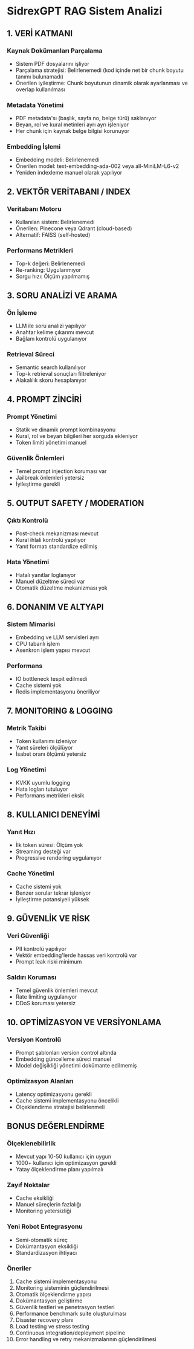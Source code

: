 # SidrexGPT RAG Sistem Analizi

## 1. VERİ KATMANI

### Kaynak Dokümanları Parçalama
- Sistem PDF dosyalarını işliyor
- Parçalama stratejisi: Belirlenemedi (kod içinde net bir chunk boyutu tanımı bulunamadı)
- Önerilen iyileştirme: Chunk boyutunun dinamik olarak ayarlanması ve overlap kullanılması

### Metadata Yönetimi
- PDF metadata'sı (başlık, sayfa no, belge türü) saklanıyor
- Beyan, rol ve kural metinleri ayrı ayrı işleniyor
- Her chunk için kaynak belge bilgisi korunuyor

### Embedding İşlemi
- Embedding modeli: Belirlenemedi
- Önerilen model: text-embedding-ada-002 veya all-MiniLM-L6-v2
- Yeniden indexleme manuel olarak yapılıyor

## 2. VEKTÖR VERİTABANI / INDEX

### Veritabanı Motoru
- Kullanılan sistem: Belirlenemedi
- Önerilen: Pinecone veya Qdrant (cloud-based)
- Alternatif: FAISS (self-hosted)

### Performans Metrikleri
- Top-k değeri: Belirlenemedi
- Re-ranking: Uygulanmıyor
- Sorgu hızı: Ölçüm yapılmamış

## 3. SORU ANALİZİ VE ARAMA

### Ön İşleme
- LLM ile soru analizi yapılıyor
- Anahtar kelime çıkarımı mevcut
- Bağlam kontrolü uygulanıyor

### Retrieval Süreci
- Semantic search kullanılıyor
- Top-k retrieval sonuçları filtreleniyor
- Alakalılık skoru hesaplanıyor

## 4. PROMPT ZİNCİRİ

### Prompt Yönetimi
- Statik ve dinamik prompt kombinasyonu
- Kural, rol ve beyan bilgileri her sorguda ekleniyor
- Token limiti yönetimi manuel

### Güvenlik Önlemleri
- Temel prompt injection koruması var
- Jailbreak önlemleri yetersiz
- İyileştirme gerekli

## 5. OUTPUT SAFETY / MODERATION

### Çıktı Kontrolü
- Post-check mekanizması mevcut
- Kural ihlali kontrolü yapılıyor
- Yanıt formatı standardize edilmiş

### Hata Yönetimi
- Hatalı yanıtlar loglanıyor
- Manuel düzeltme süreci var
- Otomatik düzeltme mekanizması yok

## 6. DONANIM VE ALTYAPI

### Sistem Mimarisi
- Embedding ve LLM servisleri ayrı
- CPU tabanlı işlem
- Asenkron işlem yapısı mevcut

### Performans
- IO bottleneck tespit edilmedi
- Cache sistemi yok
- Redis implementasyonu öneriliyor

## 7. MONITORING & LOGGING

### Metrik Takibi
- Token kullanımı izleniyor
- Yanıt süreleri ölçülüyor
- İsabet oranı ölçümü yetersiz

### Log Yönetimi
- KVKK uyumlu logging
- Hata logları tutuluyor
- Performans metrikleri eksik

## 8. KULLANICI DENEYİMİ

### Yanıt Hızı
- İlk token süresi: Ölçüm yok
- Streaming desteği var
- Progressive rendering uygulanıyor

### Cache Yönetimi
- Cache sistemi yok
- Benzer sorular tekrar işleniyor
- İyileştirme potansiyeli yüksek

## 9. GÜVENLİK VE RİSK

### Veri Güvenliği
- PII kontrolü yapılıyor
- Vektör embedding'lerde hassas veri kontrolü var
- Prompt leak riski minimum

### Saldırı Koruması
- Temel güvenlik önlemleri mevcut
- Rate limiting uygulanıyor
- DDoS koruması yetersiz

## 10. OPTİMİZASYON VE VERSİYONLAMA

### Versiyon Kontrolü
- Prompt şablonları version control altında
- Embedding güncelleme süreci manuel
- Model değişikliği yönetimi dokümante edilmemiş

### Optimizasyon Alanları
- Latency optimizasyonu gerekli
- Cache sistemi implementasyonu öncelikli
- Ölçeklendirme stratejisi belirlenmeli

## BONUS DEĞERLENDİRME

### Ölçeklenebilirlik
- Mevcut yapı 10-50 kullanıcı için uygun
- 1000+ kullanıcı için optimizasyon gerekli
- Yatay ölçeklendirme planı yapılmalı

### Zayıf Noktalar
- Cache eksikliği
- Manuel süreçlerin fazlalığı
- Monitoring yetersizliği

### Yeni Robot Entegrasyonu
- Semi-otomatik süreç
- Dokümantasyon eksikliği
- Standardizasyon ihtiyacı

### Öneriler
1. Cache sistemi implementasyonu
2. Monitoring sisteminin güçlendirilmesi
3. Otomatik ölçeklendirme yapısı
4. Dokümantasyon geliştirme
5. Güvenlik testleri ve penetrasyon testleri
6. Performance benchmark suite oluşturulması
7. Disaster recovery planı
8. Load testing ve stress testing
9. Continuous integration/deployment pipeline
10. Error handling ve retry mekanizmalarının güçlendirilmesi 